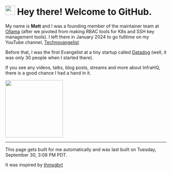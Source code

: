 <h1><img src="https://emojis.slackmojis.com/emojis/images/1531849430/4246/blob-sunglasses.gif?1531849430" width="30"/> Hey there! Welcome to GitHub.</h1>

My name is **Matt** and I was a founding member of the maintainer team at [Ollama](https://ollama.com) (after we pivoted from making RBAC tools for K8s and SSH key management tools). 
I left there in January 2024 to go fulltime on my YouTube channel, [Technovangelist](https://YouTube.com/technovangelist)

Before that, I was the first Evangelist at a tiny startup called [Datadog](https://datadoghq.com) (well, it was only 30 people when I started there).

If you see any videos, talks, blog posts, streams and more about InfraHQ, there is a good chance I had a hand in it. 

<img height="180em" src="https://github-readme-stats.vercel.app/api?username=technovangelist&show_icons=true&hide_border=true&&count_private=true&include_all_commits=true" />

<!--START_SECTION:waka-->
<!--END_SECTION:waka-->

------------
This page gets built for me automatically and was last built on Tuesday, September 30, 3:08 PM PDT.

It was inspired by [thmsgbrt](https://medium.com/swlh/how-to-create-a-self-updating-readme-md-for-your-github-profile-f8b05744ca91)
